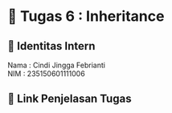 # 📁 Tugas 6 : Inheritance

## 👤 Identitas Intern
Nama : Cindi Jingga Febrianti           
NIM  : 235150601111006

## 🔗 Link Penjelasan Tugas

